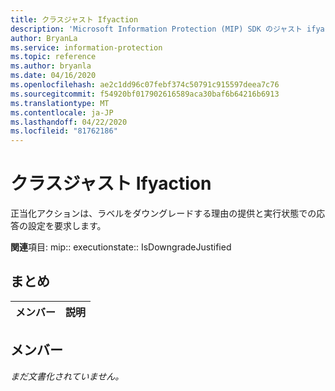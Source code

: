 ```yaml
---
title: クラスジャスト Ifyaction
description: 'Microsoft Information Protection (MIP) SDK のジャスト ifyaction:: undefined クラスを文書にします。'
author: BryanLa
ms.service: information-protection
ms.topic: reference
ms.author: bryanla
ms.date: 04/16/2020
ms.openlocfilehash: ae2c1dd96c07febf374c50791c915597deea7c76
ms.sourcegitcommit: f54920bf017902616589aca30baf6b64216b6913
ms.translationtype: MT
ms.contentlocale: ja-JP
ms.lasthandoff: 04/22/2020
ms.locfileid: "81762186"
---
```

# <a name="class-justifyaction"></a>クラスジャスト Ifyaction 
正当化アクションは、ラベルをダウングレードする理由の提供と実行状態での応答の設定を要求します。
  
**関連**項目: mip:: executionstate:: IsDowngradeJustified
  
## <a name="summary"></a>まとめ
 メンバー                        | 説明                                
--------------------------------|---------------------------------------------
  
## <a name="members"></a>メンバー
_まだ文書化されていません。_

